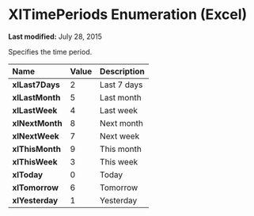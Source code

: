 
# XlTimePeriods Enumeration (Excel)

 **Last modified:** July 28, 2015

Specifies the time period.


|**Name**|**Value**|**Description**|
|:-----|:-----|:-----|
| **xlLast7Days**|2|Last 7 days|
| **xlLastMonth**|5|Last month|
| **xlLastWeek**|4|Last week|
| **xlNextMonth**|8|Next month|
| **xlNextWeek**|7|Next week|
| **xlThisMonth**|9|This month|
| **xlThisWeek**|3|This week|
| **xlToday**|0|Today|
| **xlTomorrow**|6|Tomorrow|
| **xlYesterday**|1|Yesterday|
